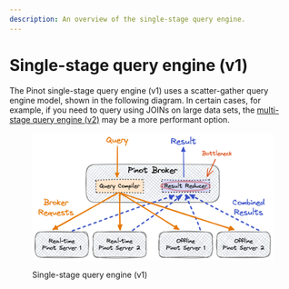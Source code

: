 ```yaml
---
description: An overview of the single-stage query engine.
---
```


# Single-stage query engine (v1)

The Pinot single-stage query engine (v1) uses a scatter-gather query engine model, shown in the following diagram. In certain cases, for example, if you need to query using JOINs on large data sets, the [multi-stage query engine (v2)](multi-stage-engine.md) may be a more performant option.&#x20;

<figure><img src="../.gitbook/assets/Multi-Stage-Pinot-Query-Engine-v1 (2).png" alt=""><figcaption><p>Single-stage query engine (v1)</p></figcaption></figure>
